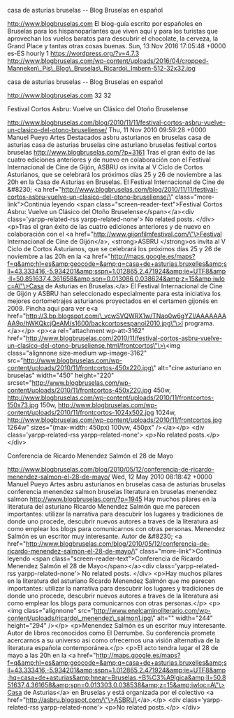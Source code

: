 casa de asturias bruselas -- Blog Bruselas en español

http://www.blogbruselas.com El blog-guía escrito por españoles en
Bruselas para los hispanoparlantes que viven aquí y para los turistas
que aprovechan los vuelos baratos para descubrir el chocolate, la
cerveza, la Grand Place y tantas otras cosas buenas. Sun, 13 Nov 2016
17:05:48 +0000 es-ES hourly 1 https://wordpress.org/?v=4.7.3
http://www.blogbruselas.com/wp-content/uploads/2016/04/cropped-Manneken\_Pis\_Blog\_Bruselas\_Ricardo\_Imbern-512-32x32.jpg

casa de asturias bruselas -- Blog Bruselas en español

http://www.blogbruselas.com 32 32

Festival Cortos Asbru: Vuelve un Clásico del Otoño Bruselense

http://www.blogbruselas.com/blog/2010/11/11/festival-cortos-asbru-vuelve-un-clasico-del-otono-bruseliense/
Thu, 11 Nov 2010 09:59:28 +0000 Manuel Pueyo Artes Destacados asbru
asturianos en bruselas casa de asturias casa de asturias bruselas cine
asturiano bruselas festival cortos bruselas
http://www.blogbruselas.com/?p=3161 Tras el gran éxito de las cuatro
ediciones anteriores y de nuevo en colaboración con el Festival
Internacional de Cine de Gijón, ASBRU os invita al V Ciclo de Cortos
Asturianos, que se celebrará los próximos días 25 y 26 de noviembre a
las 20h en la Casa de Asturias en Bruselas. El Festival Internacional de
Cine de &\#8230; \<a
href=\"http://www.blogbruselas.com/blog/2010/11/11/festival-cortos-asbru-vuelve-un-clasico-del-otono-bruseliense/\"
class=\"more-link\"\>Continúa leyendo \<span
class=\"screen-reader-text\"\>Festival Cortos Asbru: Vuelve un Clásico
del Otoño Bruselense\</span\>\</a\>\<div class=\'yarpp-related-rss
yarpp-related-none\'\> No related posts. \</div\> \<p\>Tras el gran
éxito de las cuatro ediciones anteriores y de nuevo en colaboración con
el \<a href=\"http://www.gijonfilmfestival.com/\"\>Festival
Internacional de Cine de Gijón\</a\>, \<strong\>ASBRU \</strong\>os
invita al V Ciclo de Cortos Asturianos, que se celebrará los próximos
días 25 y 26 de noviembre a las 20h en la \<a
href=\"http://maps.google.es/maps?f=q&amp;hl=es&amp;geocode=&amp;q=casa+de+asturias,bruxelles&amp;sll=43.333416,-5.934201&amp;sspn=1.012865,2.471924&amp;ie=UTF8&amp;ll=50.851637,4.361658&amp;spn=0.013086,0.038624&amp;z=15&amp;iwloc=A\"\>Casa
de Asturias en Bruselas.\</a\> El Festival Internacional de Cine de
Gijón y ASBRU han seleccionado especialmente para esta iniciativa los
mejores cortometrajes asturianos proyectados en el certamen gijonés en
2009. Pincha aqui para ver e\<a
href=\"http://3.bp.blogspot.com/\_vcwSVQWRX1w/TNao0w6gYZI/AAAAAAAAA9o/hWKQkcjQeAM/s1600/backcortosespanol2010.jpg\"\>l
programa.\</a\>\</p\> \<p\>\<a rel=\"attachment wp-att-3162\"
href=\"http://www.blogbruselas.com/2010/11/festival-cortos-asbru-vuelve-un-clasico-del-otono-bruseliense.html/frontcortos\"\>\<img
class=\"alignnone size-medium wp-image-3162\"
src=\"http://www.blogbruselas.com/wp-content/uploads/2010/11/frontcortos-450x220.jpg\"
alt=\"cine asturiano en bruselas\" width=\"450\" height=\"220\"
srcset=\"http://www.blogbruselas.com/wp-content/uploads/2010/11/frontcortos-450x220.jpg
450w,
http://www.blogbruselas.com/wp-content/uploads/2010/11/frontcortos-150x73.jpg
150w,
http://www.blogbruselas.com/wp-content/uploads/2010/11/frontcortos-1024x502.jpg
1024w,
http://www.blogbruselas.com/wp-content/uploads/2010/11/frontcortos.jpg
1264w\" sizes=\"(max-width: 450px) 100vw, 450px\" /\>\</a\>\</p\> \<div
class=\'yarpp-related-rss yarpp-related-none\'\> \<p\>No related
posts.\</p\> \</div\>

Conferencia de Ricardo Menendez Salmón el 28 de Mayo

http://www.blogbruselas.com/blog/2010/05/12/conferencia-de-ricardo-menendez-salmon-el-28-de-mayo/
Wed, 12 May 2010 08:18:42 +0000 Manuel Pueyo Artes asbru asturianos en
bruselas casa de asturias bruselas conferencia menendez salmon bruselas
literatura en bruselas menendez salmon
http://www.blogbruselas.com/?p=1945 Hay muchos pilares en la literatura
del asturiano Ricardo Menendez Salmón que me parecen importantes:
utilizar la narrativa para descubrir los lugares y tradiciones de donde
uno procede, descubrir nuevos autores a traves de la literatura asi como
emplear los blogs para comunicarnos con otras personas. Menendez Salmón
es un escritor muy interesante. Autor de &\#8230; \<a
href=\"http://www.blogbruselas.com/blog/2010/05/12/conferencia-de-ricardo-menendez-salmon-el-28-de-mayo/\"
class=\"more-link\"\>Continúa leyendo \<span
class=\"screen-reader-text\"\>Conferencia de Ricardo Menendez Salmón el
28 de Mayo\</span\>\</a\>\<div class=\'yarpp-related-rss
yarpp-related-none\'\> No related posts. \</div\> \<p\>Hay muchos
pilares en la literatura del asturiano Ricardo Menendez Salmón que me
parecen importantes: utilizar la narrativa para descubrir los lugares y
tradiciones de donde uno procede, descubrir nuevos autores a traves de
la literatura asi como emplear los blogs para comunicarnos con otras
personas.\</p\> \<p\>\<img class=\"alignnone\"
src=\"http://www.enelcaminoliterario.com/wp-content/uploads/ricardo\_menendez\_salmon1.jpg\"
alt=\"\" width=\"244\" height=\"294\" /\>\</p\> \<p\>Menendez Salmón es
un escritor muy interesante. Autor de libros reconocidos como El
Derrumbe. Su conferencia promete acercarnos a su universo asi como
ofrecernos una visión alternativa de la literatura española
contemporánea.\</p\> \<p\>El acto tendra lugar el 28 de mayo a las 20h
en la \<a
href=\"http://maps.google.es/maps?f=q&amp;hl=es&amp;geocode=&amp;q=casa+de+asturias,bruxelles&amp;sll=43.333416,-5.934201&amp;sspn=1.012865,2.471924&amp;ie=UTF8&amp;hq=casa+de+asturias&amp;hnear=Bruselas,+B%C3%A9lgica&amp;ll=50.851637,4.361658&amp;spn=0.013303,0.038538&amp;z=15&amp;iwloc=A\"\>Casa
de Asturias\</a\> en Bruselas y está organizada por el colectivo \<a
href=\"http://asbru.blogspot.com/\"\>ASBRU\</a\>.\</p\> \<div
class=\'yarpp-related-rss yarpp-related-none\'\> \<p\>No related
posts.\</p\> \</div\>
